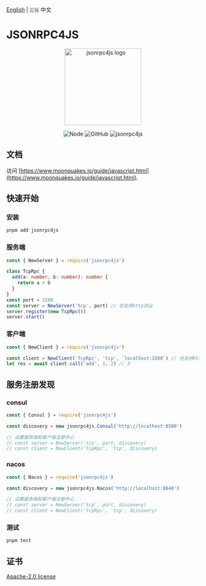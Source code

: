 [English](https://github.com/sunquakes/jsonrpc4js/blob/main/README.md) | 🇨🇳 中文

# JSONRPC4JS

<p align="center">
  <a href="https://www.moonquakes.io/guide/javascript.html" target="_blank" rel="noopener noreferrer">
    <img width="200" src="https://www.moonquakes.io/images/logo.png" alt="jsonrpc4js logo">
  </a>
</p>
<p align="center">
  <img src="https://img.shields.io/badge/node-%3E=20.8.0-brightgreen.svg?maxAge=2592000" alt="Node">
  <img alt="GitHub" src="https://img.shields.io/github/license/sunquakes/jsonrpc4js?color=blue">
  <img alt="jsonrpc4js" src="https://img.shields.io/github/v/release/sunquakes/jsonrpc4js">
</p>

## 文档

访问 [https://www.moonquakes.io/guide/javascript.html](https://www.moonquakes.io/guide/javascript.html).

## 快速开始

### 安装

```bash
pnpm add jsonrpc4js
```

### 服务端

```ts
const { NewServer } = require('jsonrpc4js')

class TcpRpc {
  add(a: number, b: number): number {
    return a + b
  }
}
const port = 3200
const server = NewServer('tcp', port) // 也支持http协议
server.register(new TcpRpc())
server.start()
```

### 客户端

```ts
const { NewClient } = require('jsonrpc4js')

const client = NewClient('TcpRpc', 'tcp', `localhost:3200`) // 也支持http协议
let res = await client.call('add', 1, 2) // 3
```

## 服务注册发现

### consul

```ts
const { Consul } = require('jsonrpc4js')

const discovery = new jsonrpc4js.Consul('http://localhost:8500')

// 设置服务端和客户端注册中心
// const server = NewServer('tcp', port, discovery)
// const client = NewClient('TcpRpc', 'tcp', discovery)
```

### nacos

```ts
const { Nacos } = require('jsonrpc4js')

const discovery = new jsonrpc4js.Nacos('http://localhost:8848')

// 设置服务端和客户端注册中心
// const server = NewServer('tcp', port, discovery)
// const client = NewClient('TcpRpc', 'tcp', discovery)
```

### 测试

```bash
pnpm test
```

## 证书

[Apache-2.0 license](https://github.com/sunquakes/jsonrpc4js/blob/main/LICENSE)

